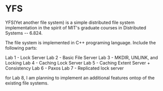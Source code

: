 # YFS
YFS(Yet another file system) is a simple distributed file system implementation in the spirit of MIT's graduate courses in Distributed Systems -- 6.824.

The file system is implemented in C++ programing language. Include the following parts:

Lab 1 - Lock Server
Lab 2 - Basic File Server
Lab 3 - MKDIR, UNLINK, and Locking
Lab 4 - Caching Lock Server
Lab 5 - Caching Extent Server + Consistency
Lab 6 - Paxos
Lab 7 - Replicated lock server

for Lab 8, I am planning to implement an additional features ontop of the existing file systems.
